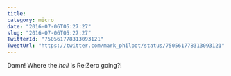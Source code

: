 ```yaml
---
title: 
category: micro
date: "2016-07-06T05:27:27"
slug: "2016-07-06T05:27:27"
TwitterId: "750561778313093121"
TweetUrl: "https://twitter.com/mark_philpot/status/750561778313093121"
---
```


Damn! Where the _hell_ is Re:Zero going?!
